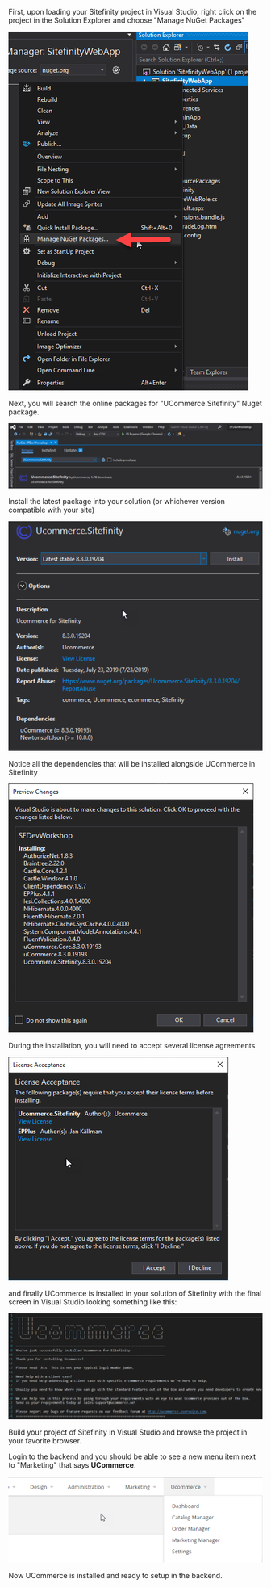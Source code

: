 First, upon loading your Sitefinity project in Visual Studio, right click on the project in the Solution Explorer and choose "Manage NuGet Packages"

![](../media/uc1.png)

Next, you will search the online packages for "UCommerce.Sitefinity" Nuget package.

![](../media/UC2.png)

Install the latest package into your solution (or whichever version compatible with your site)

![](../media/UC3.png)

Notice all the dependencies that will be installed alongside UCommerce in Sitefinity

![](../media/UC4.png)

During the installation, you will need to accept several license agreements

![](../media/UC5.png)

and finally UCommerce is installed in your solution of Sitefinity with the final screen in Visual Studio looking something like this:

![](../media/uc6.png)

Build your project of Sitefinity in Visual Studio and browse the project in your favorite browser.

Login to the backend and you should be able to see a new menu item next to "Marketing" that says **UCommerce**.

![](../media/UC7.png)

Now UCommerce is installed and ready to setup in the backend.
